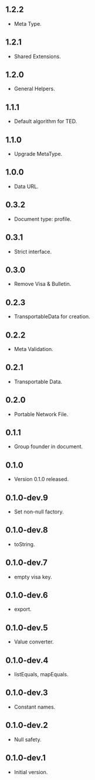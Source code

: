 ## 1.2.2

- Meta Type.

## 1.2.1

- Shared Extensions.

## 1.2.0

- General Helpers.

## 1.1.1

- Default algorithm for TED.

## 1.1.0

- Upgrade MetaType.

## 1.0.0

- Data URL.

## 0.3.2

- Document type: profile.

## 0.3.1

- Strict interface.

## 0.3.0

- Remove Visa & Bulletin.

## 0.2.3

- TransportableData for creation.

## 0.2.2

- Meta Validation.

## 0.2.1

- Transportable Data.

## 0.2.0

- Portable Network File.

## 0.1.1

- Group founder in document.

## 0.1.0

- Version 0.1.0 released.

## 0.1.0-dev.9

- Set non-null factory.

## 0.1.0-dev.8

- toString.

## 0.1.0-dev.7

- empty visa key.

## 0.1.0-dev.6

- export.

## 0.1.0-dev.5

- Value converter.

## 0.1.0-dev.4

- listEquals, mapEquals.

## 0.1.0-dev.3

- Constant names.

## 0.1.0-dev.2

- Null safety.

## 0.1.0-dev.1

- Initial version.

